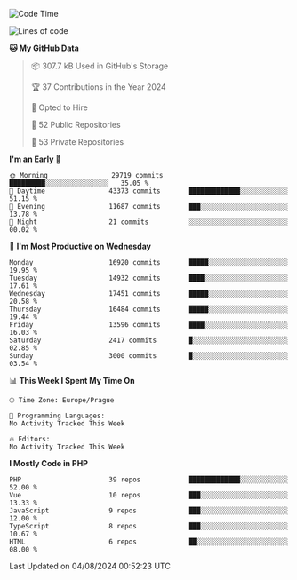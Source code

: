 <!--START_SECTION:waka-->
![Code Time](http://img.shields.io/badge/Code%20Time-1%2C583%20hrs%2058%20mins-blue)

![Lines of code](https://img.shields.io/badge/From%20Hello%20World%20I%27ve%20Written-26.8%20million%20lines%20of%20code-blue)

**🐱 My GitHub Data** 

> 📦 307.7 kB Used in GitHub's Storage 
 > 
> 🏆 37 Contributions in the Year 2024
 > 
> 💼 Opted to Hire
 > 
> 📜 52 Public Repositories 
 > 
> 🔑 53 Private Repositories 
 > 
**I'm an Early 🐤** 

```text
🌞 Morning                29719 commits       █████████░░░░░░░░░░░░░░░░   35.05 % 
🌆 Daytime                43373 commits       █████████████░░░░░░░░░░░░   51.15 % 
🌃 Evening                11687 commits       ███░░░░░░░░░░░░░░░░░░░░░░   13.78 % 
🌙 Night                  21 commits          ░░░░░░░░░░░░░░░░░░░░░░░░░   00.02 % 
```
📅 **I'm Most Productive on Wednesday** 

```text
Monday                   16920 commits       █████░░░░░░░░░░░░░░░░░░░░   19.95 % 
Tuesday                  14932 commits       ████░░░░░░░░░░░░░░░░░░░░░   17.61 % 
Wednesday                17451 commits       █████░░░░░░░░░░░░░░░░░░░░   20.58 % 
Thursday                 16484 commits       █████░░░░░░░░░░░░░░░░░░░░   19.44 % 
Friday                   13596 commits       ████░░░░░░░░░░░░░░░░░░░░░   16.03 % 
Saturday                 2417 commits        █░░░░░░░░░░░░░░░░░░░░░░░░   02.85 % 
Sunday                   3000 commits        █░░░░░░░░░░░░░░░░░░░░░░░░   03.54 % 
```


📊 **This Week I Spent My Time On** 

```text
🕑︎ Time Zone: Europe/Prague

💬 Programming Languages: 
No Activity Tracked This Week

🔥 Editors: 
No Activity Tracked This Week
```

**I Mostly Code in PHP** 

```text
PHP                      39 repos            █████████████░░░░░░░░░░░░   52.00 % 
Vue                      10 repos            ███░░░░░░░░░░░░░░░░░░░░░░   13.33 % 
JavaScript               9 repos             ███░░░░░░░░░░░░░░░░░░░░░░   12.00 % 
TypeScript               8 repos             ███░░░░░░░░░░░░░░░░░░░░░░   10.67 % 
HTML                     6 repos             ██░░░░░░░░░░░░░░░░░░░░░░░   08.00 % 
```




 Last Updated on 04/08/2024 00:52:23 UTC
<!--END_SECTION:waka-->
<!--
**AlexKratky/AlexKratky** is a ✨ _special_ ✨ repository because its `README.md` (this file) appears on your GitHub profile.

Here are some ideas to get you started:

- 🔭 I’m currently working on ...
- 🌱 I’m currently learning ...
- 👯 I’m looking to collaborate on ...
- 🤔 I’m looking for help with ...
- 💬 Ask me about ...
- 📫 How to reach me: ...
- 😄 Pronouns: ...
- ⚡ Fun fact: ...
-->

